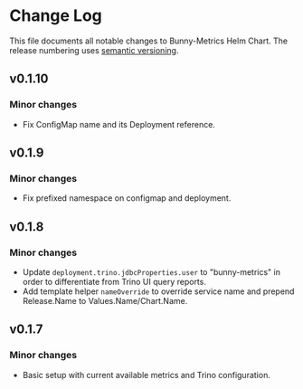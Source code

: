 # Change Log

This file documents all notable changes to Bunny-Metrics Helm Chart. The release
numbering uses [semantic versioning](http://semver.org).

## v0.1.10

### Minor changes

* Fix ConfigMap name and its Deployment reference.

## v0.1.9

### Minor changes

* Fix prefixed namespace on configmap and deployment.

## v0.1.8

### Minor changes

* Update `deployment.trino.jdbcProperties.user` to "bunny-metrics" in order to differentiate from Trino UI query reports.
* Add template helper `nameOverride` to override service name and prepend Release.Name to Values.Name/Chart.Name.

## v0.1.7

### Minor changes

* Basic setup with current available metrics and Trino configuration.

